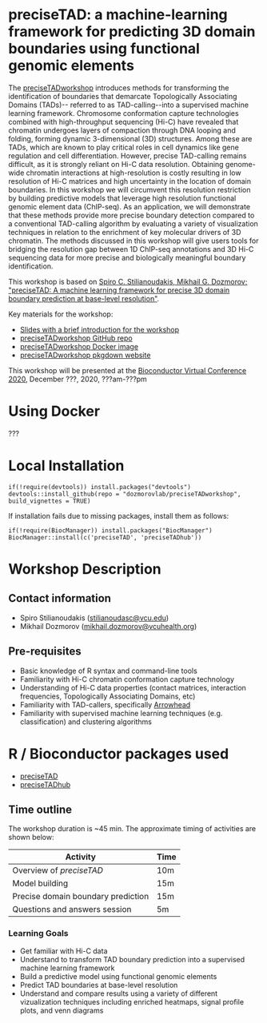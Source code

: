 # preciseTAD: a machine-learning framework for predicting 3D domain boundaries using functional genomic elements

The [preciseTADworkshop](https://github.com/dozmorovlab/preciseTADworkshop) introduces methods for transforming the identification of boundaries that demarcate Topologically Associating Domains (TADs)-- referred to as TAD-calling--into a supervised machine learning framework. Chromosome conformation capture technologies combined with high-throughput sequencing (Hi-C) have revealed that chromatin undergoes layers of compaction through DNA looping and folding, forming dynamic 3-dimensional (3D) structures. Among these are TADs, which are known to play critical roles in cell dynamics like gene regulation and cell differentiation. However, precise TAD-calling remains difficult, as it is strongly reliant on Hi-C data resolution. Obtaining genome-wide chromatin interactions at high-resolution is costly resulting in low resolution of Hi-C matrices and high uncertainty in the location of domain boundaries. In this workshop we will circumvent this resolution restriction by building predictive models that leverage high resolution functional genomic element data (ChIP-seq). As an application, we will demonstrate that these methods provide more precise boundary detection compared to a conventional TAD-calling algorithm by evaluating a variety of visualization techniques in relation to the enrichment of key molecular drivers of 3D chromatin. The methods discussed in this workshop will give users tools for bridging the resolution gap between 1D ChIP-seq annotations and 3D Hi-C sequencing data for more precise and biologically meaningful boundary identification.

This workshop is based on [Spiro C. Stilianoudakis, Mikhail G. Dozmorov; "preciseTAD: A machine learning framework for precise 3D domain boundary prediction at base-level resolution"](https://doi.org/10.1101/2020.09.03.282186). 

Key materials for the workshop: 

- [Slides with a brief introduction for the workshop](???)
- [preciseTADworkshop GitHub repo](https://github.com/dozmorovlab/preciseTADworkshop)
- [preciseTADworkshop Docker image](???)
- [preciseTADworkshop pkgdown website](https://dozmorovlab.github.io/preciseTADworkshop/)

This workshop will be presented at the [Bioconductor Virtual Conference 2020](https://bioc2020.bioconductor.org/), December ???, 2020, ???am-???pm

# Using Docker

???

# Local Installation

```
if(!require(devtools)) install.packages("devtools")
devtools::install_github(repo = "dozmorovlab/preciseTADworkshop", build_vignettes = TRUE)
```

If installation fails due to missing packages, install them as follows:

```
if(!require(BiocManager)) install.packages("BiocManager")
BiocManager::install(c('preciseTAD', 'preciseTADhub'))
```

# Workshop Description

## Contact information

- Spiro Stilianoudakis (stilianoudasc@vcu.edu)
- Mikhail Dozmorov (mikhail.dozmorov@vcuhealth.org)

## Pre-requisites

* Basic knowledge of R syntax and command-line tools
* Familiarity with Hi-C chromatin conformation capture technology
* Understanding of Hi-C data properties (contact matrices, interaction frequencies, Topologically Associating Domains, etc)
* Familiarity with TAD-callers, specifically [Arrowhead](https://github.com/aidenlab/juicer/wiki/Arrowhead)
* Familiarity with supervised machine learning techniques (e.g. classification) and clustering algorithms

# R / Bioconductor packages used

* [preciseTAD](https://www.bioconductor.org/packages/preciseTAD)
* [preciseTADhub](https://github.com/dozmorovlab/preciseTADhub)

## Time outline

The workshop duration is ~45 min. The approximate timing of activities are shown below:

| Activity                                              | Time |
|-------------------------------------------------------|------|
| Overview of *preciseTAD*                              | 10m  |
| Model building                                        | 15m  |
| Precise domain boundary prediction                    | 15m  |
| Questions and answers session                         | 5m   |

### Learning Goals

* Get familiar with Hi-C data 
* Understand to transform TAD boundary prediction into a supervised machine learning framework
* Build a predictive model using functional genomic elements
* Predict TAD boundaries at base-level resolution
* Understand and compare results using a variety of different vizualization techniques including enriched heatmaps, signal profile plots, and venn diagrams


